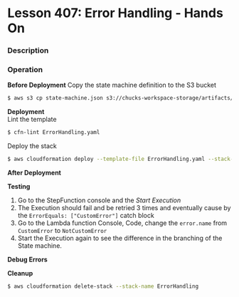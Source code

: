 # Lesson 407: Error Handling - Hands On

### Description

### Operation

**Before Deployment**
Copy the state machine definition to the S3 bucket

```bash
$ aws s3 cp state-machine.json s3://chucks-workspace-storage/artifacts/state-machine-0408-1.json
```

**Deployment**  
Lint the template

```bash
$ cfn-lint ErrorHandling.yaml
```

Deploy the stack

```bash
$ aws cloudformation deploy --template-file ErrorHandling.yaml --stack-name ErrorHandling --capabilities CAPABILITY_IAM
```

**After Deployment**

**Testing**

1. Go to the StepFunction console and the _Start Execution_
2. The Execution should fail and be retried 3 times and eventually cause by the `ErrorEquals: ["CustomError"]` catch block
3. Go to the Lambda function Console, Code, change the `error.name` from `CustomError` to `NotCustomError`
4. Start the Execution again to see the difference in the branching of the State machine.

**Debug Errors**

**Cleanup**

```bash
$ aws cloudformation delete-stack --stack-name ErrorHandling
```
